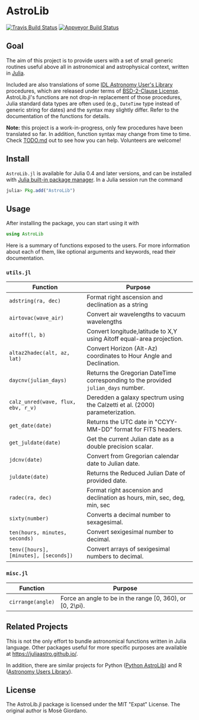 # AstroLib

[![Travis Build Status](https://travis-ci.org/giordano/AstroLib.jl.svg?branch=master)](https://travis-ci.org/giordano/AstroLib.jl)
[![Appveyor Build Status](https://ci.appveyor.com/api/projects/status/jfa9e54lv92rqd3m?svg=true)](https://ci.appveyor.com/project/giordano/astrolib-jl)


Goal
----

The aim of this project is to provide users with a set of small generic routines
useful above all in astronomical and astrophysical context, written in
[Julia](http://julialang.org/).

Included are also translations of some
[IDL Astronomy User's Library](http://idlastro.gsfc.nasa.gov/homepage.html)
procedures, which are released under terms of
[BSD-2-Clause License](http://idlastro.gsfc.nasa.gov/idlfaq.html#A14).
AstroLib.jl's functions are not drop-in replacement of those procedures, Julia
standard data types are often used (e.g., `DateTime` type instead of generic
string for dates) and the syntax may slightly differ.  Refer to the
documentation of the functions for details.

**Note:** this project is a work-in-progress, only few procedures have been
translated so far.  In addition, function syntax may change from time to time.
Check [TODO.md](https://github.com/giordano/AstroLib.jl/blob/master/TODO.md) out
to see how you can help.  Volunteers are welcome!

Install
------------

`AstroLib.jl` is available for Julia 0.4 and later versions, and can be
installed with
[Julia built-in package manager](http://docs.julialang.org/en/stable/manual/packages/).
In a Julia session run the command

```julia
julia> Pkg.add("AstroLib")
```

Usage
-----

After installing the package, you can start using it with

```julia
using AstroLib
```

Here is a summary of functions exposed to the users.  For more information about
each of them, like optional arguments and keywords, read their documentation.

### `utils.jl` ###

Function | Purpose
-------- | -------
`adstring(ra, dec)` | Format right ascension and declination as a string
`airtovac(wave_air)` | Convert air wavelengths to vacuum wavelengths
`aitoff(l, b)` | Convert longitude,latitude to X,Y using Aitoff equal-area projection.
`altaz2hadec(alt, az, lat)` | Convert Horizon (Alt-Az) coordinates to Hour Angle and Declination.
`daycnv(julian_days)` | Returns the Gregorian DateTime corresponding to the provided `julian_days` number.
`calz_unred(wave, flux, ebv, r_v)` | Deredden a galaxy spectrum using the Calzetti et al. (2000) parameterization.
`get_date(date)` | Returns the UTC date in "CCYY-MM-DD" format for FITS headers.
`get_juldate(date)` | Get the current Julian date as a double precision scalar.
`jdcnv(date)` | Convert from Gregorian calendar date to Julian date.
`juldate(date)` | Returns the Reduced Julian Date of provided date.
`radec(ra, dec)` | Format right ascension and declination as hours, min, sec, deg, min, sec
`sixty(number)` | Converts a decimal number to sexagesimal.
`ten(hours, minutes, seconds)` | Convert sexigesimal number to decimal.
`tenv([hours], [minutes], [seconds])` | Convert arrays of sexigesimal numbers to decimal.

### `misc.jl` ###

Function | Purpose
-------- | -------
`cirrange(angle)` | Force an angle to be in the range [0, 360), or [0, 2\pi).

Related Projects
----------------

This is not the only effort to bundle astronomical functions written in Julia
language.  Other packages useful for more specific purposes are available at
https://juliaastro.github.io/.

In addition, there are similar projects for Python
([Python AstroLib](http://www.hs.uni-hamburg.de/DE/Ins/Per/Czesla/PyA/PyA/pyaslDoc/pyasl.html))
and R
([Astronomy Users Library](http://rpackages.ianhowson.com/cran/astrolibR/)).

License
-------

The AstroLib.jl package is licensed under the MIT "Expat" License.  The original
author is Mosè Giordano.
